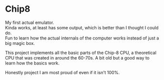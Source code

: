 # Chip8  
  My first actual emulator.  
  Kinda works, at least has some output, which is better than I thought I could do.  
  Fun to learn how the actual internals of the computer works instead of just a big magic box.
  
  This project implements all the basic parts of the Chip-8 CPU, a theoretical CPU that was created in around the 60-70s.
  A bit old but a good way to learn how the basics work.
  
  Honestly project I am most proud of even if it isn't 100%.
